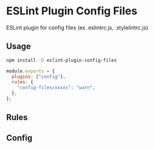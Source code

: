 # ESLint Plugin Config Files

ESLint plugin for config files (ex .eslintrc.js, .stylelintrc.js)

## Usage

```bash
npm install -D eslint-plugin-config-files
```

```js
module.exports = {
  plugins: ["config"],
  rules: {
    "config-files/xxxxx": "warn",
  },
};
```

## Rules

## Config
